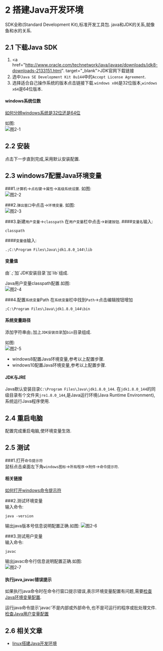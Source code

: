 2 搭建Java开发环境
===

<div class="jumbotron">
<p>SDK全称(Standard Development Kit),标准开发工具包. java和JDK的关系,就像鱼和水的关系.  </p>  
</div>


2.1 下载Java SDK
---
1. <a href="http://www.oracle.com/technetwork/java/javase/downloads/jdk8-downloads-2133151.html". target="_blank">JDK官网下载链接</a>  
2. 选中`Java SE Development Kit 8u144`中的`Accept License Agreement`.   
3. 选择适合自己操作系统的版本点击链接下载.`windows x86`是32位版本,`windows x64`是64位版本.  

<div class="bs-callout bs-callout-success">
    <h4>windows系统位数</h4>
	<p><a href=http://localhost/article/windows/faq/如何分辨windows系统是32位还是64位.html target="_blank">如何分辨windows系统是32位还是64位</a></p>
</div>

如图:   
![图2-1](http://localhost/img/java/basic/2-1.png)   

2.2 安装
---
点击下一步直到完成,采用默认安装配置.

2.3 windows7配置Java环境变量
---

###1.`计算机`->`点右键`->`属性`->`高级系统设置`. 如图:   
![图2-2](http://localhost/img/java/basic/2-2.png)   


###2.`弹出窗口`中点击->`环境变量`. 如图:   
![图2-3](http://localhost/img/java/basic/2-3.png)  


###3.新建`用户变量`->`classpath`
在`用户变量`栏中点击->`新建按钮`.
####`变量名`输入:
	
	classpath
		
####`变量值`输入:
	
	.;C:\Program Files\Java\jdk1.8.0_144\lib
		
<div class="bs-callout bs-callout-success">
    <h4>变量值</h4>
	<p>由`.;`加`JDK安装目录`加`lib`组成.</p>
</div>

Java用户变量classpath配置.如图:   
![图2-4](http://localhost/img/java/basic/2-4.png)   
	
###4.配置`系统变量`Path
在`系统变量`栏中找到`Path`->点击编辑按钮增加

	;C:\Program Files\Java\jdk1.8.0_144\bin
	
<div class="bs-callout bs-callout-success">
    <h4>系统变量路径</h4>
	<p>添加字符串由<code>;</code>加上<code>JDK安装目录</code>加<code>bin</code>目录组成.</p>
</div>

如图:   
![图2-5](http://localhost/img/java/basic/2-5.png)   
	
* windows8配置Java环境变量,参考以上配置步骤.
* windows10配置Java环境变量,参考以上配置步骤.
	
<div class="bs-callout bs-callout-success">
    <h4>JDK与JRE</h4>
	<p>Java默认安装目录<code>C:\Program Files\Java\jdk1.8.0_144</code>. 在<code>jdk1.8.0_144</code>的同级目录有个文件夹<code>jre1.8.0_144</code>,是Java运行环境(Java Runtime Environment),系统运行Java程序使用.</p>
</div>

2.4 重启电脑
---
配置完成重启电脑,使环境变量生效.

2.5 测试
---

###1.打开`命令提示符`  
鼠标点击桌面左下角`windows图标`->`所有程序`->`附件`->`命令提示符`. 
<div class="bs-callout bs-callout-success">
    <h4>相关链接</h4>
	<p><a href="http://localhost/article/windows/faq/如何打开windows命令提示符.html">如何打开windows命令提示符</a></p>
</div>

###2.测试环境变量   
输入命令:
	
	java -version
	
输出java版本号信息说明配置正确.如图:
![图2-6](http://localhost/img/java/basic/2-6.png)   

###3.测试用户变量   
输入命令:
	
	javac

输出javac命令行信息说明配置正确.如图:  
![图2-7](http://localhost/img/java/basic/2-7.png)   

<div class="bs-callout bs-callout-danger">
    <h4>执行java,javac错误提示</h4>
	<p>如果执行java命令时在命令行窗口提示错误,表示环境变量配置有问题,需要<a href="#2.3">检查Java环境变量配置</a>.</p>
	<p>运行java命令提示'javac'不是内部或外部命令,也不是可运行的程序或批处理文件.<a href="#2.3">检查Java用户变量配置</a></p>
</div>

2.6 相关文章
---

* [linux搭建Java开发环境](http://localhost/article/linux/common/linux安装配置jdk.html)   